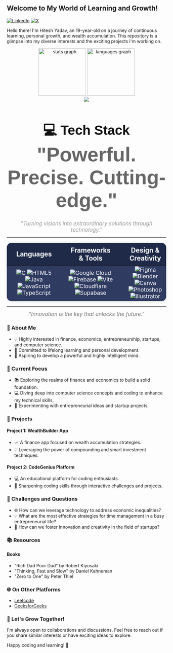 ## Welcome to My World of Learning and Growth! 

[![LinkedIn](https://img.shields.io/badge/LinkedIn-%230077B5.svg?logo=linkedin&logoColor=white)](https://linkedin.com/in/hiteshonweb) [![X](https://img.shields.io/badge/X-black.svg?logo=X&logoColor=white)](https://x.com/twlhitesh) 


Hello there! I'm Hitesh Yadav, an 19-year-old on a journey of continuous learning, personal growth, and wealth accumulation. This repository is a glimpse into my diverse interests and the exciting projects I'm working on.


<div align="center">
  <img src="https://github-readme-streak-stats.herokuapp.com/?user=twlhitesh&theme=aura&hide_border=false" height="150" alt="stats graph"  />
  <img src="https://github-readme-stats.vercel.app/api/top-langs?username=twlhitesh&locale=en&hide_title=false&layout=compact&card_width=320&langs_count=5&theme=dracula&hide_border=false" height="150" alt="languages graph"  />
</div>

<div align="center">
  <img src="https://github-profile-trophy.vercel.app/?username=twlhitesh&theme=aura&no-frame=false&no-bg=false&margin-w=4"  />
</div>


<h1 align="center" style="font-family: 'Helvetica', sans-serif; font-size: 3em; color: #111;">
  <strong>💻 Tech Stack</strong>
  <br>
  <span style="font-size: 1.5em; color: #666;">"Powerful. Precise. Cutting-edge."</span>
</h1>

<p align="center">
  <i style="font-size: 1.2em; color: #999;">"Turning visions into extraordinary solutions through technology."</i>
</p>

---

<!-- Table with gradients, borders, and subtle shadows -->
<table align="center" width="100%" cellpadding="15" cellspacing="0" style="border-collapse: collapse; border-radius: 15px; box-shadow: 0 2px 10px rgba(0, 0, 0, 0.1); background: linear-gradient(45deg, #6a11cb, #2575fc);">
  <thead>
    <tr style="background: #1e2a47; color: white; text-align: center; border-radius: 15px 15px 0 0;">
      <th style="padding: 10px 30px; font-size: 1.3em;">Languages</th>
      <th style="padding: 10px 30px; font-size: 1.3em;">Frameworks & Tools</th>
      <th style="padding: 10px 30px; font-size: 1.3em;">Design & Creativity</th>
      <th style="padding: 10px 30px; font-size: 1.3em;">Platforms</th>
    </tr>
  </thead>
  <tbody style="color: white; font-size: 1.1em; text-align: center;">
    <tr style="background: #2f3b61;">
      <td>
        <img src="https://img.shields.io/badge/C-%2300599C.svg?style=for-the-badge&logo=c&logoColor=white" alt="C" />
        <img src="https://img.shields.io/badge/HTML5-%23E34F26.svg?style=for-the-badge&logo=html5&logoColor=white" alt="HTML5" />
        <img src="https://img.shields.io/badge/Java-%23ED8B00.svg?style=for-the-badge&logo=openjdk&logoColor=white" alt="Java" />
        <img src="https://img.shields.io/badge/JavaScript-%23323330.svg?style=for-the-badge&logo=javascript&logoColor=%23F7DF1E" alt="JavaScript" />
        <img src="https://img.shields.io/badge/TypeScript-%23007ACC.svg?style=for-the-badge&logo=typescript&logoColor=white" alt="TypeScript" />
      </td>
      <td>
        <img src="https://img.shields.io/badge/Google%20Cloud-%234285F4.svg?style=for-the-badge&logo=google-cloud&logoColor=white" alt="Google Cloud" />
        <img src="https://img.shields.io/badge/Firebase-%23039BE5.svg?style=for-the-badge&logo=firebase" alt="Firebase" />
        <img src="https://img.shields.io/badge/Vite-%23646CFF.svg?style=for-the-badge&logo=vite&logoColor=white" alt="Vite" />
        <img src="https://img.shields.io/badge/Cloudflare-%23F38020.svg?style=for-the-badge&logo=cloudflare&logoColor=white" alt="Cloudflare" />
        <img src="https://img.shields.io/badge/Supabase-3ECF8E?style=for-the-badge&logo=supabase&logoColor=white" alt="Supabase" />
      </td>
      <td>
        <img src="https://img.shields.io/badge/Figma-%23F24E1E.svg?style=for-the-badge&logo=figma&logoColor=white" alt="Figma" />
        <img src="https://img.shields.io/badge/Blender-%23F5792A.svg?style=for-the-badge&logo=blender&logoColor=white" alt="Blender" />
        <img src="https://img.shields.io/badge/Canva-%2300C4CC.svg?style=for-the-badge&logo=canva&logoColor=white" alt="Canva" />
        <img src="https://img.shields.io/badge/Adobe%20Photoshop-%2331A8FF.svg?style=for-the-badge&logo=adobe-photoshop&logoColor=white" alt="Photoshop" />
        <img src="https://img.shields.io/badge/Adobe%20Illustrator-%23FF9A00.svg?style=for-the-badge&logo=adobe-illustrator&logoColor=white" alt="Illustrator" />
      </td>
      <td>
        <img src="https://img.shields.io/badge/GitHub-%23121011.svg?style=for-the-badge&logo=github&logoColor=white" alt="GitHub" />
        <img src="https://img.shields.io/badge/PowerShell-%235391FE.svg?style=for-the-badge&logo=powershell&logoColor=white" alt="PowerShell" />
        <img src="https://img.shields.io/badge/Vercel-%23000000.svg?style=for-the-badge&logo=vercel&logoColor=white" alt="Vercel" />
        <img src="https://img.shields.io/badge/Windows%20Terminal-%234D4D4D.svg?style=for-the-badge&logo=windows-terminal&logoColor=white" alt="Windows Terminal" />
      </td>
    </tr>
  </tbody>
</table>

---

<p align="center">
  <i style="font-size: 1.2em; color: #777;">"Innovation is the key that unlocks the future."</i>
</p>


### 

###
### 🚀 About Me

- 💡 Highly interested in finance, economics, entrepreneurship, startups, and computer science.
- 🌱 Committed to lifelong learning and personal development.
- 🧠 Aspiring to develop a powerful and highly intelligent mind.

### 🔭 Current Focus

- 📚 Exploring the realms of finance and economics to build a solid foundation.
- 💻 Diving deep into computer science concepts and coding to enhance my technical skills.
- 🚀 Experimenting with entrepreneurial ideas and startup projects.

### 🌟 Projects

#### Project 1: WealthBuilder App
- 📈 A finance app focused on wealth accumulation strategies.
- 💡 Leveraging the power of compounding and smart investment techniques.

#### Project 2: CodeGenius Platform
- 💻 An educational platform for coding enthusiasts.
- 🧠 Sharpening coding skills through interactive challenges and projects.

### 🤔 Challenges and Questions

- 🌐 How can we leverage technology to address economic inequalities?
- 💡 What are the most effective strategies for time management in a busy entrepreneurial life?
- 🚀 How can we foster innovation and creativity in the field of startups?

### 📚 Resources

#### Books
- "Rich Dad Poor Dad" by Robert Kiyosaki
- "Thinking, Fast and Slow" by Daniel Kahneman
- "Zero to One" by Peter Thiel



### 🌐 On Other Platforms

- [Leetcode](twlhitesh)
- [GeeksforGeeks](twlhitesh)

### 🎉 Let's Grow Together!

I'm always open to collaborations and discussions. Feel free to reach out if you share similar interests or have exciting ideas to explore.

Happy coding and learning! 🚀
